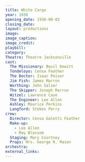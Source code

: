 ```yaml
---
title: White Cargo
year: 1936
opening_date: 1936-06-02
closing_date:
layout: productions
image:
image_caption:
image_credit:
playbill: 
category: 
Theatre: Theatre Jacksonville
cast:
  The Missionary: Basil Dewitt
  Tondeloyo: Censa Feather
  The Doctor: Isaac Peiser
  Jim Fish: James Marron
  Worthing: John Salzer
  The Skipper: Joseph Marron
  Witzel: Lawrence Case
  The Engineer: Lee Allen
  Ashley: Maurice Perkins
  Langford: Stokes Perry
crew:
  Director: Censa Galetti Feather
  Make-up:
    - Lee Allen
    - May Blossom
  Staging: Mary Courtney
  Props: Mrs. George R. Mason
orchestra:
external_links:
---
```


